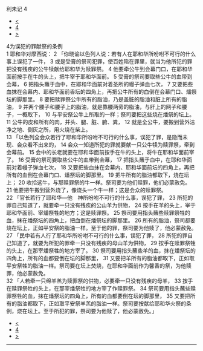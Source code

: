 ﻿





 利未记 4




* [<](bible/LEV03.md)
* [4](bible/LEV.md)
* [>](bible/LEV05.md)



 
4为误犯的罪献祭的条例  
1 耶和华对摩西说： 
2 「你晓谕以色列人说：若有人在耶和华所吩咐不可行的什么事上误犯了一件， 
3 或是受膏的祭司犯罪，使百姓陷在罪里，就当为他所犯的罪把没有残疾的公牛犊献给耶和华为赎罪祭。 
4 他要牵公牛到会幕门口，在耶和华面前按手在牛的头上，把牛宰于耶和华面前。 
5 受膏的祭司要取些公牛的血带到会幕， 
6 把指头蘸于血中，在耶和华面前对着圣所的幔子弹血七次， 
7 又要把些血抹在会幕内、耶和华面前香坛的四角上，再把公牛所有的血倒在会幕门口、燔祭坛的脚那里。 
8 要把赎罪祭公牛所有的脂油，乃是盖脏的脂油和脏上所有的脂油， 
9 并两个腰子和腰子上的脂油，就是靠腰两旁的脂油，与肝上的网子和腰子，一概取下， 
10 与平安祭公牛上所取的一样；祭司要把这些烧在燔祭的坛上。 
11 公牛的皮和所有的肉，并头、腿、脏、腑、粪， 
12 就是全公牛，要搬到营外洁净之地、倒灰之所，用火烧在柴上。  
13 「以色列全会众若行了耶和华所吩咐不可行的什么事，误犯了罪，是隐而未现、会众看不出来的， 
14 会众一知道所犯的罪就要献一只公牛犊为赎罪祭，牵到会幕前。 
15 会中的长老就要在耶和华面前按手在牛的头上，将牛在耶和华面前宰了。 
16 受膏的祭司要取些公牛的血带到会幕， 
17 把指头蘸于血中，在耶和华面前对着幔子弹血七次， 
18 又要把些血抹在会幕内、耶和华面前坛的四角上，再把所有的血倒在会幕门口、燔祭坛的脚那里。 
19 把牛所有的脂油都取下，烧在坛上； 
20 收拾这牛，与那赎罪祭的牛一样。祭司要为他们赎罪，他们必蒙赦免。 
21 他要把牛搬到营外烧了，像烧头一个牛一样；这是会众的赎罪祭。  
22 「官长若行了耶和华—他　神所吩咐不可行的什么事，误犯了罪， 
23 所犯的罪自己知道了，就要牵一只没有残疾的公山羊为供物， 
24 按手在羊的头上，宰于耶和华面前、宰燔祭牲的地方；这是赎罪祭。 
25 祭司要用指头蘸些赎罪祭牲的血，抹在燔祭坛的四角上，把血倒在燔祭坛的脚那里。 
26 所有的脂油，祭司都要烧在坛上，正如平安祭的脂油一样。至于他的罪，祭司要为他赎了，他必蒙赦免。  
27 「民中若有人行了耶和华所吩咐不可行的什么事，误犯了罪， 
28 所犯的罪自己知道了，就要为所犯的罪牵一只没有残疾的母山羊为供物， 
29 按手在赎罪祭牲的头上，在那宰燔祭牲的地方宰了。 
30 祭司要用指头蘸些羊的血，抹在燔祭坛的四角上，所有的血都要倒在坛的脚那里， 
31 又要把羊所有的脂油都取下，正如取平安祭牲的脂油一样。祭司要在坛上焚烧，在耶和华面前作为馨香的祭，为他赎罪，他必蒙赦免。  
32 「人若牵一只绵羊羔为赎罪祭的供物，必要牵一只没有残疾的母羊， 
33 按手在赎罪祭牲的头上，在那宰燔祭牲的地方宰了作赎罪祭。 
34 祭司要用指头蘸些赎罪祭牲的血，抹在燔祭坛的四角上，所有的血都要倒在坛的脚那里， 
35 又要把所有的脂油都取下，正如取平安祭羊羔的脂油一样。祭司要按献给耶和华火祭的条例，烧在坛上。至于所犯的罪，祭司要为他赎了，他必蒙赦免。」 
* [<](bible/LEV03.md)
* [4](bible/LEV.md)
* [>](bible/LEV05.md)





---









